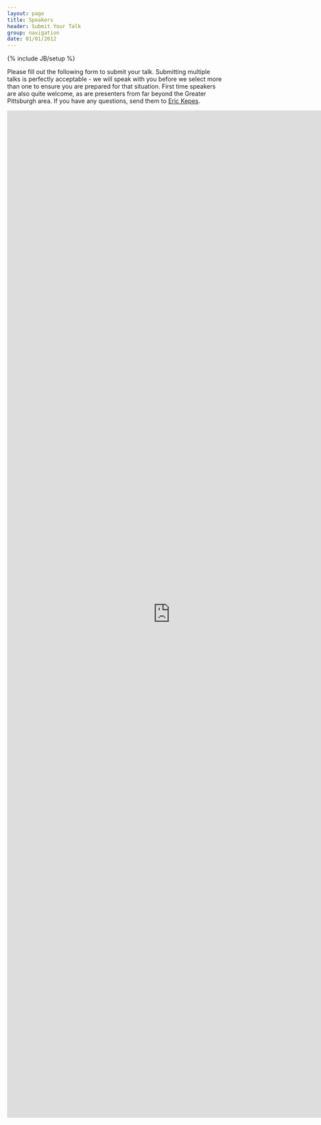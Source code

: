 ```yaml
---
layout: page
title: Speakers
header: Submit Your Talk
group: navigation
date: 01/01/2012
---
```

{% include JB/setup %}

Please fill out the following form to submit your talk. Submitting multiple talks is perfectly acceptable - we
will speak with you before we select more than one to ensure you are prepared for that situation. First time
speakers are also quite welcome, as are presenters from far beyond the Greater Pittsburgh area. If you have any
questions, send them to [Eric Kepes](mailto:ekepes@gmail.com).

<iframe src="https://docs.google.com/spreadsheet/embeddedform?formkey=dFRCN3VTYzZoaXcyaWtDb1J0MUdkeGc6MQ" width="760" height="2348" frameborder="0" marginheight="0" marginwidth="0">Loading...</iframe>
